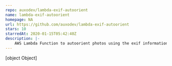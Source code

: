```yaml
---
repo: auxodev/lambda-exif-autoorient
name: lambda-exif-autoorient
homepage: NA
url: https://github.com/auxodev/lambda-exif-autoorient
stars: 10
starredAt: 2020-01-15T05:42:40Z
description: |-
    AWS Lambda Function to autoorient photos using the exif information when uploaded to one bucket and stored to another.
---
```


[object Object]
